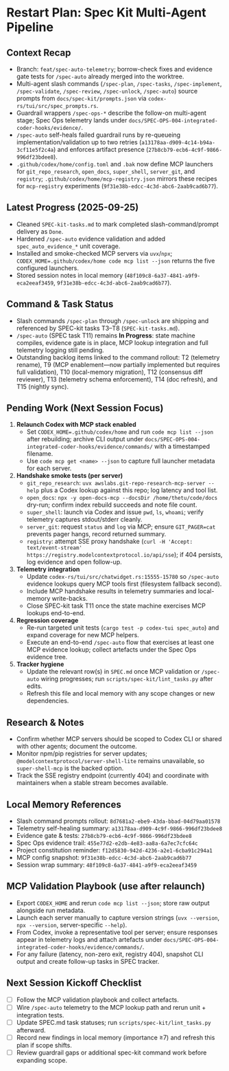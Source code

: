 # Restart Plan: Spec Kit Multi-Agent Pipeline

## Context Recap
- Branch: `feat/spec-auto-telemetry`; borrow-check fixes and evidence gate tests for `/spec-auto` already merged into the worktree.
- Multi-agent slash commands (`/spec-plan`, `/spec-tasks`, `/spec-implement`, `/spec-validate`, `/spec-review`, `/spec-unlock`, `/spec-auto`) source prompts from `docs/spec-kit/prompts.json` via `codex-rs/tui/src/spec_prompts.rs`.
- Guardrail wrappers `/spec-ops-*` describe the follow-on multi-agent stage; Spec Ops telemetry lands under `docs/SPEC-OPS-004-integrated-coder-hooks/evidence/`.
- `/spec-auto` self-heals failed guardrail runs by re-queueing implementation/validation up to two retries (`a13178aa-d909-4c14-b94a-3cf11e5f2c4a`) and enforces artifact presence (`27b8cb79-ecb6-4c9f-9866-996df23bdee8`).
- `.github/codex/home/config.toml` and `.bak` now define MCP launchers for `git_repo_research`, `open_docs`, `super_shell`, `server_git`, and `registry`; `.github/codex/home/mcp-registry.json` mirrors these recipes for `mcp-registry` experiments (`9f31e38b-edcc-4c3d-abc6-2aab9cad6b77`).

## Latest Progress (2025-09-25)
- Cleaned `SPEC-kit-tasks.md` to mark completed slash-command/prompt delivery as `Done`.
- Hardened `/spec-auto` evidence validation and added `spec_auto_evidence_*` unit coverage.
- Installed and smoke-checked MCP servers via `uvx`/`npx`; `CODEX_HOME=.github/codex/home code mcp list --json` returns the five configured launchers.
- Stored session notes in local memory (`48f109c8-6a37-4841-a9f9-eca2eeaf3459`, `9f31e38b-edcc-4c3d-abc6-2aab9cad6b77`).

## Command & Task Status
- Slash commands `/spec-plan` through `/spec-unlock` are shipping and referenced by SPEC-kit tasks T3–T8 (`SPEC-kit-tasks.md`).
- `/spec-auto` (SPEC task T11) remains **In Progress**: state machine compiles, evidence gate is in place, MCP lookup integration and full telemetry logging still pending.
- Outstanding backlog items linked to the command rollout: T2 (telemetry rename), T9 (MCP enablement—now partially implemented but requires full validation), T10 (local-memory migration), T12 (consensus diff reviewer), T13 (telemetry schema enforcement), T14 (doc refresh), and T15 (nightly sync).

## Pending Work (Next Session Focus)
1. **Relaunch Codex with MCP stack enabled**
   - Set `CODEX_HOME=.github/codex/home` and run `code mcp list --json` after rebuilding; archive CLI output under `docs/SPEC-OPS-004-integrated-coder-hooks/evidence/commands/` with a timestamped filename.
   - Use `code mcp get <name> --json` to capture full launcher metadata for each server.
2. **Handshake smoke tests (per server)**
   - `git_repo_research`: `uvx awslabs.git-repo-research-mcp-server --help` plus a Codex lookup against this repo; log latency and tool list.
   - `open_docs`: `npx -y open-docs-mcp --docsDir /home/thetu/code/docs` dry-run; confirm index rebuild succeeds and note file count.
   - `super_shell`: launch via Codex and issue `pwd`, `ls`, `whoami`; verify telemetry captures stdout/stderr cleanly.
   - `server_git`: request `status` and `log` via MCP; ensure `GIT_PAGER=cat` prevents pager hangs, record returned summary.
   - `registry`: attempt SSE proxy handshake (`curl -H 'Accept: text/event-stream' https://registry.modelcontextprotocol.io/api/sse`); if 404 persists, log evidence and open follow-up.
3. **Telemetry integration**
   - Update `codex-rs/tui/src/chatwidget.rs:15555-15780` so `/spec-auto` evidence lookups query MCP tools first (filesystem fallback second).
   - Include MCP handshake results in telemetry summaries and local-memory write-backs.
   - Close SPEC-kit task T11 once the state machine exercises MCP lookups end-to-end.
4. **Regression coverage**
   - Re-run targeted unit tests (`cargo test -p codex-tui spec_auto`) and expand coverage for new MCP helpers.
   - Execute an end-to-end `/spec-auto` flow that exercises at least one MCP evidence lookup; collect artefacts under the Spec Ops evidence tree.
5. **Tracker hygiene**
   - Update the relevant row(s) in `SPEC.md` once MCP validation or `/spec-auto` wiring progresses; run `scripts/spec-kit/lint_tasks.py` after edits.
   - Refresh this file and local memory with any scope changes or new dependencies.

## Research & Notes
- Confirm whether MCP servers should be scoped to Codex CLI or shared with other agents; document the outcome.
- Monitor npm/pip registries for server updates; `@modelcontextprotocol/server-shell-lite` remains unavailable, so `super-shell-mcp` is the backed option.
- Track the SSE registry endpoint (currently 404) and coordinate with maintainers when a stable stream becomes available.

## Local Memory References
- Slash command prompts rollout: `8d7681a2-ebe9-43da-bbad-04d79aa01578`
- Telemetry self-healing summary: `a13178aa-d909-4c9f-9866-996df23bdee8`
- Evidence gate & tests: `27b8cb79-ecb6-4c9f-9866-996df23bdee8`
- Spec Ops evidence trail: `455e77d2-e2db-4e83-aa8a-6a7ec7cfc64c`
- Project constitution reminder: `f12d5830-942d-4236-a2e1-6cba91c294a1`
- MCP config snapshot: `9f31e38b-edcc-4c3d-abc6-2aab9cad6b77`
- Session wrap summary: `48f109c8-6a37-4841-a9f9-eca2eeaf3459`

## MCP Validation Playbook (use after relaunch)
- Export `CODEX_HOME` and rerun `code mcp list --json`; store raw output alongside run metadata.
- Launch each server manually to capture version strings (`uvx --version`, `npx --version`, server-specific `--help`).
- From Codex, invoke a representative tool per server; ensure responses appear in telemetry logs and attach artefacts under `docs/SPEC-OPS-004-integrated-coder-hooks/evidence/commands/`.
- For any failure (latency, non-zero exit, registry 404), snapshot CLI output and create follow-up tasks in SPEC tracker.

## Next Session Kickoff Checklist
- [ ] Follow the MCP validation playbook and collect artefacts.
- [ ] Wire `/spec-auto` telemetry to the MCP lookup path and rerun unit + integration tests.
- [ ] Update SPEC.md task statuses; run `scripts/spec-kit/lint_tasks.py` afterward.
- [ ] Record new findings in local memory (importance ≥7) and refresh this plan if scope shifts.
- [ ] Review guardrail gaps or additional spec-kit command work before expanding scope.
